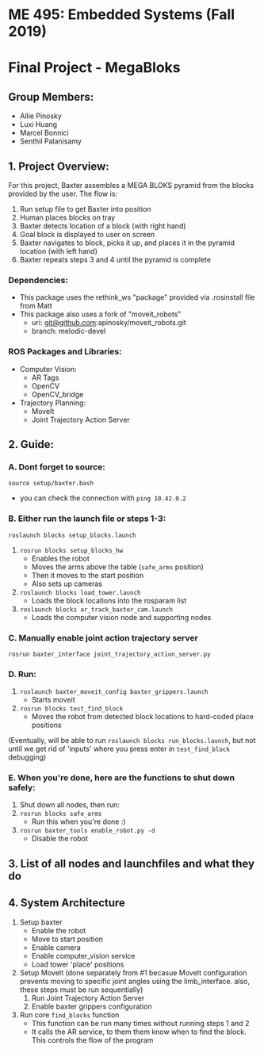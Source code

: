 # ME 495: Embedded Systems (Fall 2019)
# Final Project - MegaBloks
## Group Members:
- Allie Pinosky
- Luxi Huang
- Marcel Bonnici
- Senthil Palanisamy

## 1. Project Overview: 
For this project, Baxter assembles a MEGA BLOKS pyramid from the blocks provided by the user. The flow is: 
1. Run setup file to get Baxter into position
2. Human places blocks on tray
3. Baxter detects location of a block (with right hand)
4. Goal block is displayed to user on screen
5. Baxter navigates to block, picks it up, and places it in the pyramid location (with left hand)
6. Baxter repeats steps 3 and 4 until the pyramid is complete

### Dependencies: 
- This package uses the rethink_ws "package" provided via .rosinstall file from Matt
- This package also uses a fork of "moveit_robots" 
	- uri: git@github.com:apinosky/moveit_robots.git
	- branch: melodic-devel

### ROS Packages and Libraries:
- Computer Vision:
	- AR Tags
	- OpenCV
	- OpenCV_bridge
- Trajectory Planning: 
	- MoveIt
	- Joint Trajectory Action Server

## 2. Guide:
### A. Dont forget to source: 
`source setup/baxter.bash`
- you can check the connection with `ping 10.42.0.2`
### B. Either run the launch file or steps 1-3: 
`roslaunch blocks setup_blocks.launch`

1. `rosrun blocks setup_blocks_hw`
	- Enables the robot 
	- Moves the arms above the table (`safe_arms` position)
	- Then it moves to the start position
	- Also sets up cameras 
2. `roslaunch blocks load_tower.launch`
	- Loads the block locations into the rosparam list
3. `roslaunch blocks ar_track_baxter_cam.launch`
	- Loads the computer vision node and supporting nodes
### C. Manually enable joint action trajectory server 
`rosrun baxter_interface joint_trajectory_action_server.py` 
### D. Run:
1. `roslaunch baxter_moveit_config baxter_grippers.launch`
	- Starts moveit
2. `rosrun blocks test_find_block` 
	- Moves the robot from detected block locations to hard-coded place positions

(Eventually, will be able to run `roslaunch blocks run_blocks.launch`, but not until we get rid of 'inputs' where you press enter in `test_find_block` debugging)
### E. When you're done, here are the functions to shut down safely:
1. Shut down all nodes, then run: 
2. `rosrun blocks safe_arms`
	- Run this when you're done :)
3. `rosrun baxter_tools enable_robot.py -d`
	- Disable the robot

## 3. List of all nodes and launchfiles and what they do

## 4. System Architecture
1. Setup baxter
	- Enable the robot
	- Move to start position
	- Enable camera
	- Enable computer_vision service
	- Load tower 'place' positions
2. Setup MoveIt (done separately from #1 becasue MoveIt configuration prevents moving to specific joint angles using the limb_interface. also, these steps must be run sequentially)
	1. Run Joint Trajectory Action Server
	2. Enable baxter grippers configuration
3. Run core `find_blocks` function
	- This function can be run many times without running steps 1 and 2
	- It calls the AR service, to them them know when to find the block. This controls the flow of the program 
